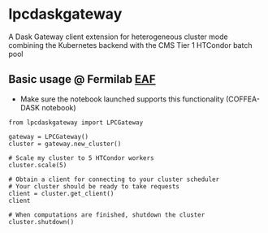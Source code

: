 # lpcdaskgateway
A Dask Gateway client extension for heterogeneous cluster mode combining the Kubernetes backend with the CMS Tier 1 HTCondor batch pool

## Basic usage @ Fermilab [EAF](https://analytics-hub.fnal.gov)
* Make sure the notebook launched supports this functionality (COFFEA-DASK notebook)

```
from lpcdaskgateway import LPCGateway

gateway = LPCGateway()
cluster = gateway.new_cluster()

# Scale my cluster to 5 HTCondor workers
cluster.scale(5)

# Obtain a client for connecting to your cluster scheduler
# Your cluster should be ready to take requests
client = cluster.get_client()
client

# When computations are finished, shutdown the cluster
cluster.shutdown()
```
